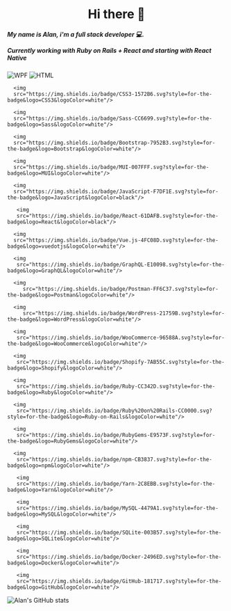 <h1 align="center">
  Hi there 👋
</h1>

<h5 align="left">
  My name is Alan, i'm a full stack developer 💻.
  
  Currently working with Ruby on Rails + React and starting with React Native 
</h5>

<p align="center">
      
   <img
    src="https://img.shields.io/badge/WPF-5C2D91?logo=.net&logoColor=white&style=flat"
    alt="WPF"
  />
      <img
      src="https://img.shields.io/badge/HTML5-E34F26.svg?style=for-the-badge&logo=HTML5&logoColor=white" alt="HTML" />
  
      <img
      src="https://img.shields.io/badge/CSS3-1572B6.svg?style=for-the-badge&logo=CSS3&logoColor=white"/>
  
      <img
      src="https://img.shields.io/badge/Sass-CC6699.svg?style=for-the-badge&logo=Sass&logoColor=white"/>
    
      <img
      src="https://img.shields.io/badge/Bootstrap-7952B3.svg?style=for-the-badge&logo=Bootstrap&logoColor=white"/>
  
      <img
      src="https://img.shields.io/badge/MUI-007FFF.svg?style=for-the-badge&logo=MUI&logoColor=white"/>
  
      <img
      src="https://img.shields.io/badge/JavaScript-F7DF1E.svg?style=for-the-badge&logo=JavaScript&logoColor=black"/>
     
       <img
       src="https://img.shields.io/badge/React-61DAFB.svg?style=for-the-badge&logo=React&logoColor=black"/>
    
      <img
      src="https://img.shields.io/badge/Vue.js-4FC08D.svg?style=for-the-badge&logo=vuedotjs&logoColor=white"/>
      
      <img
       src="https://img.shields.io/badge/GraphQL-E10098.svg?style=for-the-badge&logo=GraphQL&logoColor=white"/>
      
      <img
         src="https://img.shields.io/badge/Postman-FF6C37.svg?style=for-the-badge&logo=Postman&logoColor=white"/>
  
      <img
         src="https://img.shields.io/badge/WordPress-21759B.svg?style=for-the-badge&logo=WordPress&logoColor=white"/>
  
      <img
       src="https://img.shields.io/badge/WooCommerce-96588A.svg?style=for-the-badge&logo=WooCommerce&logoColor=white"/>
  
      <img
       src="https://img.shields.io/badge/Shopify-7AB55C.svg?style=for-the-badge&logo=Shopify&logoColor=white"/>
  
      <img
       src="https://img.shields.io/badge/Ruby-CC342D.svg?style=for-the-badge&logo=Ruby&logoColor=white"/>
  
      <img
       src="https://img.shields.io/badge/Ruby%20on%20Rails-CC0000.svg?style=for-the-badge&logo=Ruby-on-Rails&logoColor=white"/>
  
      <img
       src="https://img.shields.io/badge/RubyGems-E9573F.svg?style=for-the-badge&logo=RubyGems&logoColor=white"/>
  
      <img
       src="https://img.shields.io/badge/npm-CB3837.svg?style=for-the-badge&logo=npm&logoColor=white"/>
  
       <img
       src="https://img.shields.io/badge/Yarn-2C8EBB.svg?style=for-the-badge&logo=Yarn&logoColor=white"/>
  
       <img
       src="https://img.shields.io/badge/MySQL-4479A1.svg?style=for-the-badge&logo=MySQL&logoColor=white"/>
  
       <img
       src="https://img.shields.io/badge/SQLite-003B57.svg?style=for-the-badge&logo=SQLite&logoColor=white"/>
  
       <img
       src="https://img.shields.io/badge/Docker-2496ED.svg?style=for-the-badge&logo=Docker&logoColor=white"/>
  
       <img
       src="https://img.shields.io/badge/GitHub-181717.svg?style=for-the-badge&logo=GitHub&logoColor=white"/>
  </p>
  


  ![Alan's GitHub stats](https://github-readme-stats.vercel.app/api?username=AlannDure&count_private=true&show_icons=true&theme=radical)

<!--
**AlannDure/AlannDure** is a ✨ _special_ ✨ repository because its `README.md` (this file) appears on your GitHub profile.

Here are some ideas to get you started:

- 🔭 I’m currently working on ...
- 🌱 I’m currently learning ...
- 👯 I’m looking to collaborate on ...
- 🤔 I’m looking for help with ...
- 💬 Ask me about ...
- 📫 How to reach me: ...
- 😄 Pronouns: ...
- ⚡ Fun fact: ...
-->
